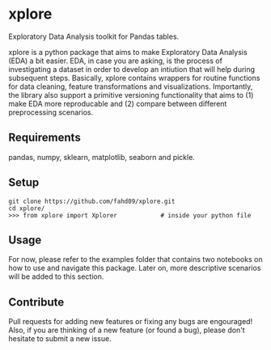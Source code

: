 # xplore
Exploratory Data Analysis toolkit for Pandas tables.

xplore is a python package that aims to make Exploratory Data Analysis (EDA) a bit easier. EDA, in case you are asking, is the process of investigating a dataset in order to develop an intiution that will help during subsequent steps. Basically, xplore contains wrappers for routine functions for data cleaning, feature transformations and visualizations. Importantly, the library also support a primitive versioning functionality that aims to (1) make EDA more reproducable and (2) compare between different preprocessing scenarios.


## Requirements

pandas, numpy, sklearn, matplotlib, seaborn and pickle.

## Setup

```
git clone https://github.com/fahd09/xplore.git
cd xplore/
>>> from xplore import Xplorer            # inside your python file
```

## Usage

For now, please refer to the examples folder that contains two notebooks on how to use and navigate this package. Later on, more descriptive scenarios will be added to this section.

## Contribute

Pull requests for adding new features or fixing any bugs are engouraged! Also, if you are thinking of a new feature (or found a bug), please don't hesitate to submit a new issue.